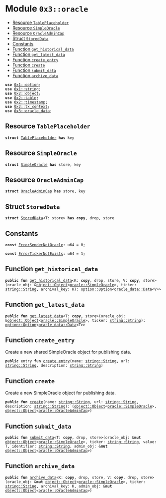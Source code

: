 
<a name="0x3_oracle"></a>

# Module `0x3::oracle`



-  [Resource `TablePlaceholder`](#0x3_oracle_TablePlaceholder)
-  [Resource `SimpleOracle`](#0x3_oracle_SimpleOracle)
-  [Resource `OracleAdminCap`](#0x3_oracle_OracleAdminCap)
-  [Struct `StoredData`](#0x3_oracle_StoredData)
-  [Constants](#@Constants_0)
-  [Function `get_historical_data`](#0x3_oracle_get_historical_data)
-  [Function `get_latest_data`](#0x3_oracle_get_latest_data)
-  [Function `create_entry`](#0x3_oracle_create_entry)
-  [Function `create`](#0x3_oracle_create)
-  [Function `submit_data`](#0x3_oracle_submit_data)
-  [Function `archive_data`](#0x3_oracle_archive_data)


<pre><code><b>use</b> <a href="">0x1::option</a>;
<b>use</b> <a href="">0x1::string</a>;
<b>use</b> <a href="">0x2::object</a>;
<b>use</b> <a href="">0x2::table</a>;
<b>use</b> <a href="">0x2::timestamp</a>;
<b>use</b> <a href="">0x2::tx_context</a>;
<b>use</b> <a href="oracle_data.md#0x3_oracle_data">0x3::oracle_data</a>;
</code></pre>



<a name="0x3_oracle_TablePlaceholder"></a>

## Resource `TablePlaceholder`



<pre><code><b>struct</b> <a href="oracle.md#0x3_oracle_TablePlaceholder">TablePlaceholder</a> <b>has</b> key
</code></pre>



<a name="0x3_oracle_SimpleOracle"></a>

## Resource `SimpleOracle`



<pre><code><b>struct</b> <a href="oracle.md#0x3_oracle_SimpleOracle">SimpleOracle</a> <b>has</b> store, key
</code></pre>



<a name="0x3_oracle_OracleAdminCap"></a>

## Resource `OracleAdminCap`



<pre><code><b>struct</b> <a href="oracle.md#0x3_oracle_OracleAdminCap">OracleAdminCap</a> <b>has</b> store, key
</code></pre>



<a name="0x3_oracle_StoredData"></a>

## Struct `StoredData`



<pre><code><b>struct</b> <a href="oracle.md#0x3_oracle_StoredData">StoredData</a>&lt;T: store&gt; <b>has</b> <b>copy</b>, drop, store
</code></pre>



<a name="@Constants_0"></a>

## Constants


<a name="0x3_oracle_ErrorSenderNotOracle"></a>



<pre><code><b>const</b> <a href="oracle.md#0x3_oracle_ErrorSenderNotOracle">ErrorSenderNotOracle</a>: u64 = 0;
</code></pre>



<a name="0x3_oracle_ErrorTickerNotExists"></a>



<pre><code><b>const</b> <a href="oracle.md#0x3_oracle_ErrorTickerNotExists">ErrorTickerNotExists</a>: u64 = 1;
</code></pre>



<a name="0x3_oracle_get_historical_data"></a>

## Function `get_historical_data`



<pre><code><b>public</b> <b>fun</b> <a href="oracle.md#0x3_oracle_get_historical_data">get_historical_data</a>&lt;K: <b>copy</b>, drop, store, V: <b>copy</b>, store&gt;(oracle_obj: &<a href="_Object">object::Object</a>&lt;<a href="oracle.md#0x3_oracle_SimpleOracle">oracle::SimpleOracle</a>&gt;, ticker: <a href="_String">string::String</a>, archival_key: K): <a href="_Option">option::Option</a>&lt;<a href="oracle_data.md#0x3_oracle_data_Data">oracle_data::Data</a>&lt;V&gt;&gt;
</code></pre>



<a name="0x3_oracle_get_latest_data"></a>

## Function `get_latest_data`



<pre><code><b>public</b> <b>fun</b> <a href="oracle.md#0x3_oracle_get_latest_data">get_latest_data</a>&lt;T: <b>copy</b>, store&gt;(oracle_obj: &<a href="_Object">object::Object</a>&lt;<a href="oracle.md#0x3_oracle_SimpleOracle">oracle::SimpleOracle</a>&gt;, ticker: <a href="_String">string::String</a>): <a href="_Option">option::Option</a>&lt;<a href="oracle_data.md#0x3_oracle_data_Data">oracle_data::Data</a>&lt;T&gt;&gt;
</code></pre>



<a name="0x3_oracle_create_entry"></a>

## Function `create_entry`

Create a new shared SimpleOracle object for publishing data.


<pre><code><b>public</b> entry <b>fun</b> <a href="oracle.md#0x3_oracle_create_entry">create_entry</a>(name: <a href="_String">string::String</a>, url: <a href="_String">string::String</a>, description: <a href="_String">string::String</a>)
</code></pre>



<a name="0x3_oracle_create"></a>

## Function `create`

Create a new SimpleOracle object for publishing data.


<pre><code><b>public</b> <b>fun</b> <a href="oracle.md#0x3_oracle_create">create</a>(name: <a href="_String">string::String</a>, url: <a href="_String">string::String</a>, description: <a href="_String">string::String</a>): (<a href="_Object">object::Object</a>&lt;<a href="oracle.md#0x3_oracle_SimpleOracle">oracle::SimpleOracle</a>&gt;, <a href="_Object">object::Object</a>&lt;<a href="oracle.md#0x3_oracle_OracleAdminCap">oracle::OracleAdminCap</a>&gt;)
</code></pre>



<a name="0x3_oracle_submit_data"></a>

## Function `submit_data`



<pre><code><b>public</b> <b>fun</b> <a href="oracle.md#0x3_oracle_submit_data">submit_data</a>&lt;T: <b>copy</b>, drop, store&gt;(oracle_obj: &<b>mut</b> <a href="_Object">object::Object</a>&lt;<a href="oracle.md#0x3_oracle_SimpleOracle">oracle::SimpleOracle</a>&gt;, ticker: <a href="_String">string::String</a>, value: T, identifier: <a href="_String">string::String</a>, admin_obj: &<b>mut</b> <a href="_Object">object::Object</a>&lt;<a href="oracle.md#0x3_oracle_OracleAdminCap">oracle::OracleAdminCap</a>&gt;)
</code></pre>



<a name="0x3_oracle_archive_data"></a>

## Function `archive_data`



<pre><code><b>public</b> <b>fun</b> <a href="oracle.md#0x3_oracle_archive_data">archive_data</a>&lt;K: <b>copy</b>, drop, store, V: <b>copy</b>, drop, store&gt;(oracle_obj: &<b>mut</b> <a href="_Object">object::Object</a>&lt;<a href="oracle.md#0x3_oracle_SimpleOracle">oracle::SimpleOracle</a>&gt;, ticker: <a href="_String">string::String</a>, archival_key: K, admin_obj: &<b>mut</b> <a href="_Object">object::Object</a>&lt;<a href="oracle.md#0x3_oracle_OracleAdminCap">oracle::OracleAdminCap</a>&gt;)
</code></pre>

